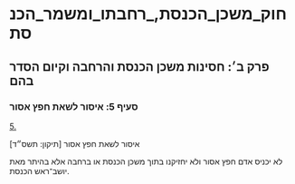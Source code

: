 # חוק_משכן_הכנסת,_רחבתו_ומשמר_הכנסת

## פרק ב׳: חסינות משכן הכנסת והרחבה וקיום הסדר בהם

### סעיף 5: איסור לשאת חפץ אסור

[5.](https://he.wikisource.org/wiki/חוק_משכן_הכנסת,_רחבתו_ומשמר_הכנסת#s_yp_5)

איסור לשאת חפץ אסור [תיקון: תשס״ד]

לא יכניס אדם חפץ אסור ולא יחזיקנו בתוך משכן הכנסת או ברחבה אלא בהיתר מאת יושב־ראש הכנסת.